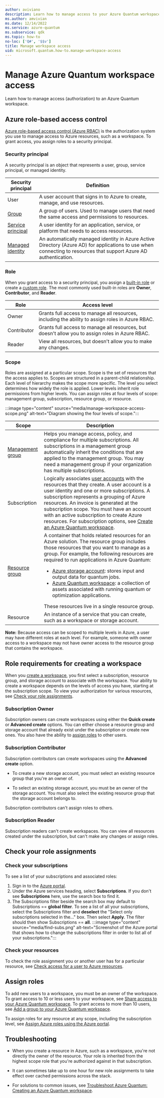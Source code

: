 ```yaml
---
author: aviviano
description: Learn how to manage access to your Azure Quantum workspace.
ms.author: amvivian
ms.date: 12/14/2022
ms.service: azure-quantum
ms.subservice: qdk
ms.topic: how-to
no-loc: ['Q#', '$$v']
title: Manage workspace access
uid: microsoft.quantum.how-to.manage-workspace-access
---
```



# Manage Azure Quantum workspace access

Learn how to manage access (authorization) to an Azure Quantum workspace.
 
## Azure role-based access control
[Azure role-based access control (Azure RBAC)](/azure/role-based-access-control/overview) is the authorization system you use to manage access to Azure resources, such as a workspace. To grant access, you assign roles to a security principal. 

### Security principal

A security principal is an object that represents a user, group, service principal, or managed identity.

|Security principal|Definition|
|--|--|
|User|A user account that signs in to Azure to create, manage, and use resources.|
|[Group](xref:microsoft.quantum.how-to.bulk-add-users)|A group of users. Used to manage users that need the same access and permissions to resources.|
|[Service principal](xref:microsoft.quantum.optimization.authenticate-managed-identity)|A user identity for an application, service, or platform that needs to access resources.|
|[Managed identity](xref:microsoft.quantum.optimization.authenticate-service-principal)| An automatically managed identity in Azure Active Directory (Azure AD) for applications to use when connecting to resources that support Azure AD authentication.|

### Role

When you grant access to a security principal, you assign a [built-in role](/azure/role-based-access-control/built-in-roles) or create a [custom role](/azure/role-based-access-control/custom-roles). The most commonly used built-in roles are **Owner**, **Contributor**, and **Reader**.

|Role|Access level|
|--|--|
|Owner|Grants full access to manage all resources, including the ability to assign roles in Azure RBAC.|
|Contributor|Grants full access to manage all resources, but doesn't allow you to assign roles in Azure RBAC.|
|Reader|View all resources, but doesn't allow you to make any changes.|

### Scope

Roles are assigned at a particular scope. Scope is the set of resources that the access applies to. Scopes are structured in a parent-child relationship. Each level of hierarchy makes the scope more specific. The level you select determines how widely the role is applied. Lower levels inherit role permissions from higher levels. You can assign roles at four levels of scope: management group, subscription, resource group, or resource.

:::image type="content" source="media/manage-workspace-access-scope.png" alt-text="Diagram showing the four levels of scope.":::


|Scope|Description|
|-|-|
|[Management group](/azure/governance/management-groups/overview)| Helps you manage access, policy, and compliance for multiple subscriptions. All subscriptions in a management group automatically inherit the conditions that are applied to the management group. You may need a management group if your organization has multiple subscriptions.|
|Subscription|Logically associates [user accounts](/azure/role-based-access-control/rbac-and-directory-admin-roles#azure-account-and-azure-subscriptions) with the resources that they create. A user account is a user identity and one or more subscriptions. A subscription represents a grouping of Azure resources. An invoice is generated at the subscription scope. You must have an account with an active subscription to create Azure resources. For subscription options, see [Create an Azure Quantum workspace](xref:microsoft.quantum.how-to.workspace#prerequisites).|
|[Resource group](/azure/azure-resource-manager/management/manage-resource-groups-portal)|A container that holds related resources for an Azure solution. The resource group includes those resources that you want to manage as a group. For example, the following resources are required to run applications in Azure Quantum:<br><ul><li>[Azure storage account](/azure/storage/blobs/): stores input and output data for quantum jobs.</li><li>[Azure Quantum workspace](/azure/quantum/how-to-create-workspace): a collection of assets associated with running quantum or optimization applications.</li></ul> These resources live in a single resource group.|
|Resource|An instance of a service that you can create, such as a workspace or storage account.|

**Note:** Because access can be scoped to multiple levels in Azure, a user may have different roles at each level. For example, someone with owner access to a workspace may not have owner access to the resource group that contains the workspace.
 
## Role requirements for creating a workspace

When you [create a workspace](xref:microsoft.quantum.how-to.workspace), you first select a subscription, resource group, and storage account to associate with the workspace. Your ability to create a workspace depends on the levels of access you have, starting at the subscription scope. To view your authorization for various resources, see [Check your role assignments](#check-your-role-assignments). 

### Subscription Owner

Subscription owners can create workspaces using either the **Quick create** or **Advanced create** options. You can either choose a resource group and storage account that already exist under the subscription or create new ones. You also have the ability to [assign roles](#assign-roles) to other users.

### Subscription Contributor

Subscription contributors can create workspaces using the **Advanced create** option. 

- To create a new storage account, you must select an existing resource group that you're an owner of.

- To select an existing storage account, you must be an owner of the storage account. You must also select the existing resource group that the storage account belongs to.

Subscription contributors can't assign roles to others.

### Subscription Reader

Subscription readers can't create workspaces. You can view all resources created under the subscription, but can't make any changes or assign roles.

## Check your role assignments

### Check your subscriptions

To see a list of your subscriptions and associated roles:

1. Sign in to the [Azure portal](https://portal.azure.com).
1. Under the Azure services heading, select **Subscriptions**. If you don't see **Subscriptions** here, use the search box to find it. 
1. The Subscriptions filter beside the search box may default to Subscriptions == **global filter**. To see a list of all your subscriptions, select the Subscriptions filter and **deselect** the "Select only subscriptions selected in the..." box. Then select **Apply**. The filter should then show Subscriptions == **all**.
    :::image type="content" source="media/find-subs.png" alt-text="Screenshot of the Azure portal that shows how to change the subscriptions filter in order to list all of your subscriptions.":::

### Check your resources

To check the role assignment you or another user has for a particular resource, see [Check access for a user to Azure resources](/azure/role-based-access-control/check-access).

## Assign roles

To add new users to a workspace, you must be an owner of the workspace. To grant access to 10 or less users to your workspace, see [Share access to your Azure Quantum workspace](xref:microsoft.quantum.how-to.share-access-workspace). To grant access to more than 10 users, see [Add a group to your Azure Quantum workspace](xref:microsoft.quantum.how-to.bulk-add-users).


To assign roles for any resource at any scope, including the subscription level, see [Assign Azure roles using the Azure portal](/azure/role-based-access-control/role-assignments-portal).

## Troubleshooting

- When you create a resource in Azure, such as a workspace, you're not directly the owner of the resource. Your role is inherited from the highest scope role that you're authorized against in that subscription. 

- It can sometimes take up to one hour for new role assignments to take effect over cached permissions across the stack.

- For solutions to common issues, see [Troubleshoot Azure Quantum: Creating an Azure Quantum workspace](xref:microsoft.quantum.azure.common-issues#creating-an-azure-quantum-workspace).
